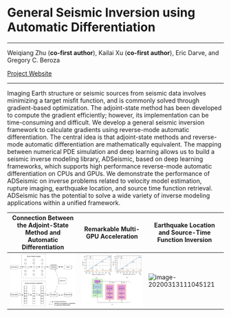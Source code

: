 # General Seismic Inversion using Automatic Differentiation

---

Weiqiang Zhu (**co-first author**), Kailai Xu (**co-first author**), Eric Darve, and Gregory C. Beroza

[Project Website](https://github.com/kailaix/ADSeismic.jl)

---

Imaging Earth structure or seismic sources from seismic data involves minimizing a target misfit function, and is commonly solved through gradient-based optimization. The adjoint-state method has been developed to compute the gradient efficiently; however, its implementation can be time-consuming and difficult. We develop a general seismic inversion framework to calculate gradients using reverse-mode automatic differentiation. The central idea is that adjoint-state methods and reverse-mode automatic differentiation are mathematically equivalent. The mapping between numerical PDE simulation and deep learning allows us to build a seismic inverse modeling library, ADSeismic, based on deep learning frameworks, which supports high performance reverse-mode automatic differentiation on CPUs and GPUs. We demonstrate the performance of ADSeismic on inverse problems related to velocity model estimation, rupture imaging, earthquake location, and source time function retrieval. ADSeismic has the potential to solve a wide variety of inverse modeling applications within a unified framework.

| Connection Between the Adjoint-State Method and Automatic Differentiation | Remarkable Multi-GPU Acceleration               | Earthquake Location and Source-Time Function Inversion       |
| ------------------------------------------------------------ | ----------------------------------------------- | ------------------------------------------------------------ |
| ![compare-NN-PDE](./assets/compare-NN-PDE.png)               | ![image-20200313110921108](./assets/cpugpu.png) | ![image-20200313111045121](/Users/kailaix/Desktop/ADCME.jl/docs/src/assets/earthquake.png) |



